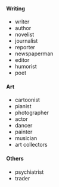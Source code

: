 #### Writing

* writer
* author
* novelist
* journalist
* reporter
* newspaperman
* editor
* humorist
* poet

#### Art

* cartoonist
* pianist
* photographer
* actor
* dancer
* painter
* musician
* art collectors

#### Others

* psychiatrist
* trader